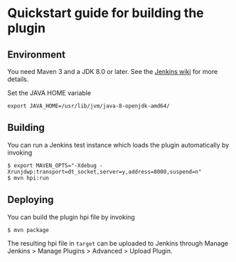 # Quickstart guide for building the plugin

## Environment

You need Maven 3 and a JDK 8.0 or later. See the 
[Jenkins wiki](https://wiki.jenkins.io/display/JENKINS/Plugin+tutorial#Plugintutorial-SettingUpEnvironment) 
for more details.

Set the JAVA HOME variable 
```
export JAVA_HOME=/usr/lib/jvm/java-8-openjdk-amd64/
```

## Building

You can run a Jenkins test instance which loads the plugin automatically by invoking

```
$ export MAVEN_OPTS="-Xdebug -Xrunjdwp:transport=dt_socket,server=y,address=8000,suspend=n"
$ mvn hpi:run
```

## Deploying

You can build the plugin hpi file by invoking

```
$ mvn package
```

The resulting hpi file in `target` can be uploaded to Jenkins through Manage
Jenkins > Manage Plugins > Advanced > Upload Plugin.
